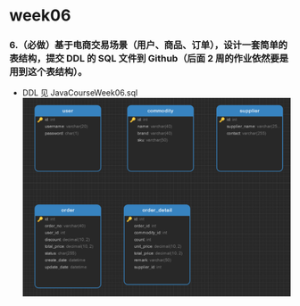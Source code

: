 # week06
### 6.（必做）基于电商交易场景（用户、商品、订单），设计一套简单的表结构，提交 DDL 的 SQL 文件到 Github（后面 2 周的作业依然要是用到这个表结构）。
  * DDL 见 JavaCourseWeek06.sql
![Aaron Swartz](https://github.com/cupitfirst/week06/blob/main/tables.png)
